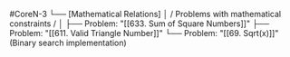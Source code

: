 #CoreN-3
└── [Mathematical Relations]
    │   / Problems with mathematical constraints /
    │
    ├── Problem: "[[633. Sum of Square Numbers]]"
    ├── Problem: "[[611. Valid Triangle Number]]"
    └── Problem: "[[69. Sqrt(x)]]" (Binary search implementation)
